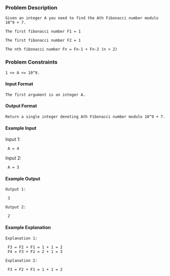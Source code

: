 ### Problem Description

```
Given an integer A you need to find the Ath Fibonacci number modulo 10^9 + 7.

The first fibonacci number F1 = 1

The first fibonacci number F2 = 1

The nth fibonacci number Fn = Fn-1 + Fn-2 (n > 2)
```

### Problem Constraints
```
1 <= A <= 10^9.
```

#### Input Format 

```
The first argument is an integer A.
```

#### Output Format

```
Return a single integer denoting Ath Fibonacci number modulo 10^9 + 7.
```

#### Example Input

Input 1:

```
 A = 4
```

Input 2:

```
 A = 3
```


#### Example Output

```
Output 1:

 3

Output 2:

 2
```


#### Example Explanation

```
Explanation 1:

 F3 = F2 + F1 = 1 + 1 = 2
 F4 = F3 + F2 = 2 + 1 = 3

Explanation 2:

 F3 = F2 + F1 = 1 + 1 = 2
```
